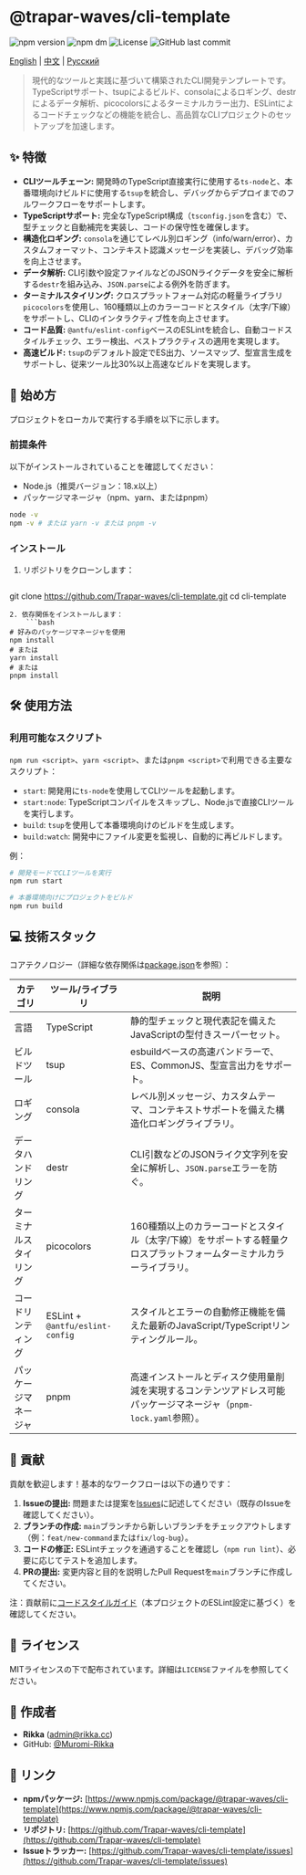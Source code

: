 # @trapar-waves/cli-template

![npm version](https://img.shields.io/npm/v/@trapar-waves/cli-template)
![npm dm](https://img.shields.io/npm/dm/@trapar-waves/cli-template)
![License](https://img.shields.io/badge/license-MIT-green)
![GitHub last commit](https://img.shields.io/github/last-commit/Trapar-waves/cli-template)

[English](../README.md) | [中文](README-CN.md) | [Русский](README-RU.md)

> 現代的なツールと実践に基づいて構築されたCLI開発テンプレートです。TypeScriptサポート、tsupによるビルド、consolaによるロギング、destrによるデータ解析、picocolorsによるターミナルカラー出力、ESLintによるコードチェックなどの機能を統合し、高品質なCLIプロジェクトのセットアップを加速します。

## ✨ 特徴

* **CLIツールチェーン:** 開発時のTypeScript直接実行に使用する`ts-node`と、本番環境向けビルドに使用する`tsup`を統合し、デバッグからデプロイまでのフルワークフローをサポートします。
* **TypeScriptサポート:** 完全なTypeScript構成（`tsconfig.json`を含む）で、型チェックと自動補完を実装し、コードの保守性を確保します。
* **構造化ロギング:** `consola`を通じてレベル別ロギング（info/warn/error）、カスタムフォーマット、コンテキスト認識メッセージを実装し、デバッグ効率を向上させます。
* **データ解析:** CLI引数や設定ファイルなどのJSONライクデータを安全に解析する`destr`を組み込み、`JSON.parse`による例外を防ぎます。
* **ターミナルスタイリング:** クロスプラットフォーム対応の軽量ライブラリ`picocolors`を使用し、160種類以上のカラーコードとスタイル（太字/下線）をサポートし、CLIのインタラクティブ性を向上させます。
* **コード品質:** `@antfu/eslint-config`ベースのESLintを統合し、自動コードスタイルチェック、エラー検出、ベストプラクティスの適用を実現します。
* **高速ビルド:** `tsup`のデフォルト設定でES出力、ソースマップ、型宣言生成をサポートし、従来ツール比30%以上高速なビルドを実現します。

## 🚀 始め方

プロジェクトをローカルで実行する手順を以下に示します。

### 前提条件

以下がインストールされていることを確認してください：
* Node.js（推奨バージョン：18.x以上）
* パッケージマネージャ（npm、yarn、またはpnpm）
```bash
node -v
npm -v # または yarn -v または pnpm -v
```

### インストール

1. リポジトリをクローンします：
    ```bash
git clone https://github.com/Trapar-waves/cli-template.git
cd cli-template
```
2. 依存関係をインストールします：
    ```bash
# 好みのパッケージマネージャを使用
npm install
# または
yarn install
# または
pnpm install
```

## 🛠️ 使用方法

### 利用可能なスクリプト

`npm run <script>`、`yarn <script>`、または`pnpm <script>`で利用できる主要なスクリプト：

* `start`: 開発用に`ts-node`を使用してCLIツールを起動します。
* `start:node`: TypeScriptコンパイルをスキップし、Node.jsで直接CLIツールを実行します。
* `build`: `tsup`を使用して本番環境向けのビルドを生成します。
* `build:watch`: 開発中にファイル変更を監視し、自動的に再ビルドします。

例：
```bash
# 開発モードでCLIツールを実行
npm run start

# 本番環境向けにプロジェクトをビルド
npm run build
```

## 💻 技術スタック

コアテクノロジー（詳細な依存関係は[package.json](package.json)を参照）：

| カテゴリ         | ツール/ライブラリ   | 説明                                                                 |
|------------------|----------------------|----------------------------------------------------------------------|
| 言語             | TypeScript           | 静的型チェックと現代表記を備えたJavaScriptの型付きスーパーセット。       |
| ビルドツール     | tsup                 | esbuildベースの高速バンドラーで、ES、CommonJS、型宣言出力をサポート。     |
| ロギング         | consola              | レベル別メッセージ、カスタムテーマ、コンテキストサポートを備えた構造化ロギングライブラリ。 |
| データハンドリング | destr                | CLI引数などのJSONライク文字列を安全に解析し、`JSON.parse`エラーを防ぐ。   |
| ターミナルスタイリング | picocolors         | 160種類以上のカラーコードとスタイル（太字/下線）をサポートする軽量クロスプラットフォームターミナルカラーライブラリ。 |
| コードリンティング | ESLint + `@antfu/eslint-config` | スタイルとエラーの自動修正機能を備えた最新のJavaScript/TypeScriptリンティングルール。 |
| パッケージマネージャ | pnpm               | 高速インストールとディスク使用量削減を実現するコンテンツアドレス可能パッケージマネージャ（`pnpm-lock.yaml`参照）。 |

## 🤝 貢献

貢献を歓迎します！基本的なワークフローは以下の通りです：

1. **Issueの提出:** 問題または提案を[Issues](https://github.com/Trapar-waves/cli-template/issues)に記述してください（既存のIssueを確認してください）。
2. **ブランチの作成:** `main`ブランチから新しいブランチをチェックアウトします（例：`feat/new-command`または`fix/log-bug`）。
3. **コードの修正:** ESLintチェックを通過することを確認し（`npm run lint`）、必要に応じてテストを追加します。
4. **PRの提出:** 変更内容と目的を説明したPull Requestを`main`ブランチに作成してください。

注：貢献前に[コードスタイルガイド](https://github.com/antfu/eslint-config)（本プロジェクトのESLint設定に基づく）を確認してください。

## 📄 ライセンス

MITライセンスの下で配布されています。詳細は`LICENSE`ファイルを参照してください。

## 👤 作成者

* **Rikka** ([admin@rikka.cc](mailto:admin@rikka.cc))
* GitHub: [@Muromi-Rikka](https://github.com/Muromi-Rikka)

## 🔗 リンク

* **npmパッケージ:** [https://www.npmjs.com/package/@trapar-waves/cli-template](https://www.npmjs.com/package/@trapar-waves/cli-template)
* **リポジトリ:** [https://github.com/Trapar-waves/cli-template](https://github.com/Trapar-waves/cli-template)
* **Issueトラッカー:** [https://github.com/Trapar-waves/cli-template/issues](https://github.com/Trapar-waves/cli-template/issues)
